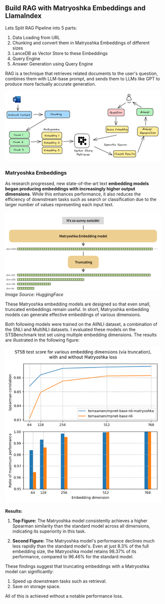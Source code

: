 ## Build RAG with Matryoshka Embeddings and LlamaIndex

Lets Split RAG Pipeline into 5 parts:

1. Data Loading from URL
2. Chunking and convert them in Matryoshka Embeddings of different sizes
3. LanceDB as Vector Store to these Embeddings
4. Query Engine
5. Answer Generation using Query Engine

RAG is a technique that retrieves related documents to the user's question, combines them with LLM-base prompt, and sends them to LLMs like GPT to produce more factually accurate generation.

![alt text](<../../assets/matryoshka-embed.png>)

### Matryoshka Embeddings

As research progressed, new state-of-the-art text **embedding models began producing embeddings with increasingly higher output dimensions**. While this enhances performance, it also reduces the efficiency of downstream tasks such as search or classification due to the larger number of values representing each input text.

![alt text](image.png)
*Image Source: HuggingFace*

These Matryoshka embedding models are designed so that even small, truncated embeddings remain useful. In short, Matryoshka embedding models can generate effective embeddings of various dimensions.

Both following models were trained on the AllNLI dataset, a combination of the SNLI and MultiNLI datasets. I evaluated these models on the STSBenchmark test set using multiple embedding dimensions. The results are illustrated in the following figure:

![alt text](graph.png)

**Results:**

1. **Top Figure:** The Matryoshka model consistently achieves a higher Spearman similarity than the standard model across all dimensions, indicating its superiority in this task.

2. **Second Figure:** The Matryoshka model's performance declines much less rapidly than the standard model's. Even at just 8.3% of the full embedding size, the Matryoshka model retains 98.37% of its performance, compared to 96.46% for the standard model.

These findings suggest that truncating embeddings with a Matryoshka model can significantly:
1. Speed up downstream tasks such as retrieval.
2. Save on storage space.

All of this is achieved without a notable performance loss.